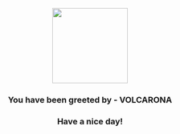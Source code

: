 <p align="center">
            <img src="https://raw.githubusercontent.com/PokeAPI/sprites/master/sprites/pokemon/637.png" width="150" height="150">
          </p>
          <h3 align="center">You have been greeted by - <b>VOLCARONA</b></h3>
          <h3 align="center">Have a nice day!</h3>
